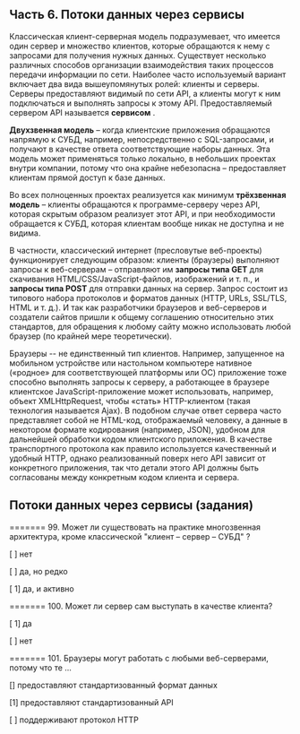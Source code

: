 ## Часть 6. Потоки данных через сервисы

Классическая клиент-серверная модель подразумевает, что имеется один сервер и множество клиентов, которые обращаются к нему с запросами для получения нужных данных. Существует несколько различных способов организации взаимодействия таких процессов передачи информации по сети. Наиболее часто используемый вариант включает два вида вышеупомянутых ролей: клиенты и серверы. Серверы предоставляют видимый по сети API, а клиенты могут к ним подключаться и выполнять запросы к этому API. Предоставляемый сервером API называется  **сервисом** .

**Двухзвенная модель** – когда клиентские приложения обращаются напрямую к СУБД, например, непосредственно с SQL-запросами, и получают в качестве ответа соответствующие наборы данных. Эта модель может применяться только локально, в небольших проектах внутри компании, потому что она крайне небезопасна – предоставляет клиентам прямой доступ к базе данных.

Во всех полноценных проектах реализуется как минимум **трёхзвенная модель** – клиенты обращаются к программе-серверу через API, которая скрытым образом реализует этот API, и при необходимости обращается к СУБД, которая клиентам вообще никак не доступна и не видима.


В частности, классический интернет (пресловутые веб-проекты) функционирует следующим образом: клиенты (браузеры) выполняют запросы к веб-серверам – отправляют им **запросы типа GET** для скачивания HTML/CSS/JavaScript-файлов, изображений и т. п., и **запросы типа POST** для отправки данных на сервер. Запрос состоит из типового набора протоколов и форматов данных (HTTP, URLs, SSL/TLS, HTML и т. д.). И так как разработчики браузеров и веб-серверов и создатели сайтов пришли к общему соглашению относительно этих стандартов, для обращения к любому сайту можно использовать любой браузер (по крайней мере теоретически).

Браузеры -- не единственный тип клиентов. Например, запущенное на мобильном устройстве или настольном компьютере нативное («родное» для соответствующей платформы или ОС) приложение тоже способно выполнять запросы к серверу, а работающее в браузере клиентское JavaScript-приложение может использовать, например, объект XMLHttpRequest, чтобы «стать» HTTP-клиентом (такая технология называется Ajax). В подобном случае ответ сервера часто представляет собой не HTML-код, отображаемый человеку, а данные в некотором формате кодирования (например, JSON), удобном для дальнейшей обработки кодом клиентского приложения. В качестве транспортного протокола как правило используется качественный и удобный HTTP, однако реализованный поверх него API зависит от конкретного приложения, так что детали этого API должны быть согласованы между конкретным кодом клиента и сервера.


## Потоки данных через сервисы (задания)

======= 99. Может ли существовать на практике многозвенная архитектура, кроме классической "клиент – сервер – СУБД" ?

[ ] нет

[ ] да, но редко

[ 1] да, и активно

======= 100. Может ли сервер сам выступать в качестве клиента?

[ 1] да

[ ] нет

======= 101. Браузеры могут работать с любыми веб-серверами, потому что те ...

[] предоставляют стандартизованный формат данных

[1] предоставляют стандартизованный API

[ ] поддерживают протокол HTTP

